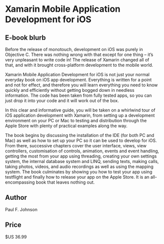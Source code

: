# Xamarin Mobile Application Development for iOS 

## E-book blurb

Before the release of monotouch, development on iOS was purely in Objective C. There was nothing wrong with that except for one thing – it’s very unpleasant to write code in! The release of Xamarin changed all of that, and with it brought cross-platform development to the mobile world.

Xamarin Mobile Application Development for iOS is not just your normal everyday book on iOS app development. Everything is written for a point and not for effect, and therefore you will learn everything you need to know quickly and efficiently without getting bogged down in needless information. The code has been taken from fully tested apps, so you can just drop it into your code and it will work out of the box.

In this clear and informative guide, you will be taken on a whirlwind tour of iOS application development with Xamarin, from setting up a development environment on your PC or Mac to testing and distribution through the Apple Store with plenty of practical examples along the way.

The book begins by discussing the installation of the IDE (for both PC and Mac) as well as how to set up your PC so it can be used to develop for iOS. From there, successive chapters cover the user interface, views, view controllers, customisation of controls, animation, events and event handling, getting the most from your app using threading, creating your own settings system, the internal database system and LINQ, sending texts, making calls, taking photos, videos, and audio recordings as well as using the mapping system. The book culminates by showing you how to test your app using testflight and finally how to release your app on the Apple Store. It is an all-encompassing book that leaves nothing out.

## Author

Paul F. Johnson 

## Price

$US 36.99

